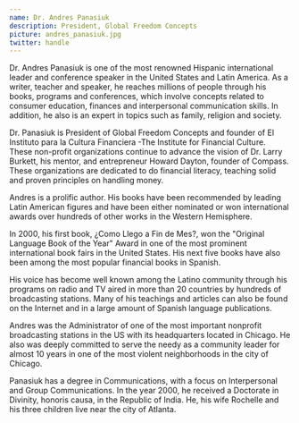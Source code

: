```yaml
---
name: Dr. Andres Panasiuk
description: President, Global Freedom Concepts
picture: andres_panasiuk.jpg 
twitter: handle
---
```


Dr. Andres Panasiuk is one of the most renowned Hispanic international leader and conference speaker in the United States and Latin America. As a writer, teacher and speaker, he reaches millions of people through his books, programs and conferences, which involve concepts related to consumer education, finances and interpersonal communication skills. In addition, he also is an expert in topics such as family, religion and society.

Dr. Panasiuk is President of Global Freedom Concepts and founder of El Instituto para la Cultura Financiera -The Institute for Financial Culture. These non-profit organizations continue to advance the vision of Dr. Larry Burkett, his mentor, and entrepreneur Howard Dayton, founder of Compass. These organizations are dedicated to do financial literacy, teaching solid and proven principles on handling money.

Andres is a prolific author. His books have been recommended by leading Latin American figures and have been either nominated or won international awards over hundreds of other works in the Western Hemisphere.

In 2000, his first book, ¿Como Llego a Fin de Mes?, won the "Original Language Book of the Year" Award in one of the most prominent international book fairs in the United States. His next five books have also been among the most popular financial books in Spanish.

His voice has become well known among the Latino community through his programs on radio and TV aired in more than 20 countries by hundreds of broadcasting stations. Many of his teachings and articles can also be found on the Internet and in a large amount of Spanish language publications.

Andres was the Administrator of one of the most important nonprofit broadcasting stations in the US with its headquarters located in Chicago. He also was deeply committed to serve the needy as a community leader for almost 10 years in one of the most violent neighborhoods in the city of Chicago.

Panasiuk has a degree in Communications, with a focus on Interpersonal and Group Communications. In the year 2000, he received a Doctorate in Divinity, honoris causa, in the Republic of India. He, his wife Rochelle and his three children live near the city of Atlanta.